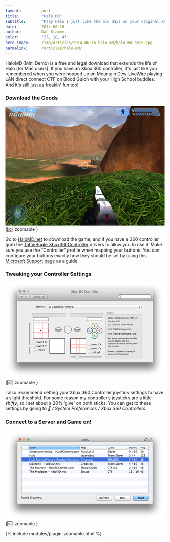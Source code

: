```yaml
---
layout:         post
title:          "Halo MD"
subtitle:       "Play Halo 1 just like the old days on your original Xbox"
date:           2014-06-16
author:         Dan Klammer
color:          "23, 18, 47"
hero-image:     /img/articles/2014-06-16-halo-md/halo-md-hero.jpg
permalink:      /articles/halo-md/
---
```


HaloMD (Mini Demo) is a free and legal download that extends the life of Halo (for Mac users). If you have an Xbox 360 controller, it's just like you remembered when you were hopped up on Mountain Dew LiveWire playing LAN direct connect CTF on Blood Gulch with your High School buddies. And it's still just as freakin' fun too!

### **Download the Goods**

![Halo MD gameplay](/img/articles/2014-06-16-halo-md/halo-screenshot.jpg){:id: .zoomable }


Go to [HaloMD.net] to download the game, and if you have a 360 controller grab the [TattieBogle Xbox360Controller] drivers to allow you to use it. Make sure you use the “Controller” profile when mapping your buttons. You can configure your buttons exactly how they should be set by using this [Microsoft Support page] as a guide.


### **Tweaking your Controller Settings**

![Controller Settings](/img/articles/2014-06-16-halo-md/halo-xbox-360.png){:id: .zoomable }


I also recommend setting your Xbox 360 Controller joystick settings to have a slight threshold. For some reason my controller’s joysticks are a little *shifty*, so I set about a 20% 'give' on both sticks. You can get to these settings by going to * / System Preferences / Xbox 360 Controllers*.


### **Connect to a Server and Game on!**

![Halo MD servers](/img/articles/2014-06-16-halo-md/halo-servers.png){:id: .zoomable }


  [HaloMD.net]: http://www.halomd.net/
  [TattieBogle Xbox360Controller]: http://tattiebogle.net/index.php/ProjectRoot/Xbox360Controller/OsxDriver
  [Microsoft Support page]: http://support.microsoft.com/kb/909385


{% include modules/plugin-zoomable.html %}